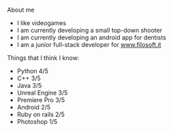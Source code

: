 About me
- I like videogames
- I am currently developing a small top-down shooter
- I am currently developing an android app for dentists
- I am a junior full-stack developer for www.filosoft.it

Things that I think I know:
- Python 4/5
- C++ 3/5
- Java 3/5
- Unreal Engine 3/5
- Premiere Pro 3/5
- Android 2/5
- Ruby on rails 2/5
- Photoshop 1/5
